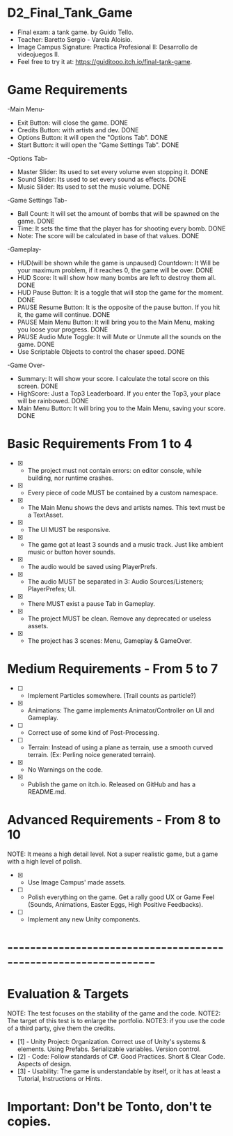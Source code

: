 # D2_Final_Tank_Game
 - Final exam: a tank game. by Guido Tello.
 - Teacher: Baretto Sergio - Varela Aloisio.
 - Image Campus Signature: Practica Profesional II: Desarrollo de videojuegos II.
 - Feel free to try it at: https://guiditooo.itch.io/final-tank-game.

# Game Requirements
 -Main Menu-
   * Exit Button: will close the game. DONE
   * Credits Button: with artists and dev. DONE
   * Options Button: it will open the "Options Tab". DONE
   * Start Button: it will open the "Game Settings Tab". DONE

 -Options Tab- 
   * Master Slider: Its used to set every volume even stopping it. DONE
   * Sound Slider: Its used to set every sound as effects. DONE
   * Music Slider: Its used to set the music volume. DONE

 -Game Settings Tab-
   * Ball Count: It will set the amount of bombs that will be spawned on the game. DONE
   * Time: It sets the time that the player has for shooting every bomb. DONE
   * Note: The score will be calculated in base of that values. DONE

 -Gameplay-
   * HUD(will be shown while the game is unpaused) Countdown: It Will be your maximum problem, if it reaches 0, the game will be over.  DONE
   * HUD Score: It will show how many bombs are left to destroy them all. DONE
   * HUD Pause Button: It is a toggle that will stop the game for the moment. DONE
   * PAUSE Resume Button: It is the opposite of the pause button. If you hit it, the game will continue. DONE
   * PAUSE Main Menu Button: It will bring you to the Main Menu, making you loose your progress. DONE
   * PAUSE Audio Mute Toggle: It will Mute or Unmute all the sounds on the game. DONE
   * Use Scriptable Objects to control the chaser speed. DONE

 -Game Over-
   * Summary: It will show your score. I calculate the total score on this screen. DONE
   * HighScore: Just a Top3 Leaderboard. If you enter the Top3, your place will be rainbowed. DONE
   * Main Menu Button: It will bring you to the Main Menu, saving your score. DONE

# Basic Requirements From 1 to 4
* [x] - The project must not contain errors: on editor console, while building, nor runtime crashes.
* [x] - Every piece of code MUST be contained by a custom namespace.
* [x] - The Main Menu shows the devs and artists names. This text must be a TextAsset.
* [x] - The UI MUST be responsive.
* [x] - The game got at least 3 sounds and a music track. Just like ambient music or button hover sounds.
* [x] - The audio would be saved using PlayerPrefs.
* [x] - The audio MUST be separated in 3: Audio Sources/Listeners; PlayerPrefes; UI.
* [x] - There MUST exist a pause Tab in Gameplay.
* [x] - The project MUST be clean. Remove any deprecated or useless assets.
* [x] - The project has 3 scenes: Menu, Gameplay & GameOver.

# Medium Requirements - From 5 to 7 
* [ ] - Implement Particles somewhere. (Trail counts as particle?)
* [x] - Animations: The game implements Animator/Controller on UI and Gameplay.
* [ ] - Correct use of some kind of Post-Processing.
* [ ] - Terrain: Instead of using a plane as terrain, use a smooth curved terrain. (Ex: Perling noice generated terrain).
* [x] - No Warnings on the code. 
* [x] - Publish the game on itch.io. Released on GitHub and has a README.md.

# Advanced Requirements - From 8 to 10
NOTE: It means a high detail level. Not a super realistic game, but a game with a high level of polish.
* [x] - Use Image Campus' made assets.
* [ ] - Polish everything on the game. Get a rally good UX or Game Feel (Sounds, Animations, Easter Eggs, High Positive Feedbacks).
* [ ] - Implement any new Unity components.

# ----------------------------------------------------------------

# Evaluation & Targets
  NOTE: The test focuses on the stability of the game and the code.
  NOTE2: The target of this test is to enlarge the portfolio.
  NOTE3: if you use the code of a third party, give them the credits.
* [1] - Unity Project: Organization. Correct use of Unity's systems & elements. Using Prefabs. Serializable variables. Version control.
* [2] - Code: Follow standards of C#. Good Practices. Short & Clear Code. Aspects of design.
* [3] - Usability: The game is understandable by itself, or it has at least a Tutorial, Instructions or Hints.

# Important: Don't be Tonto, don't te copies.




















